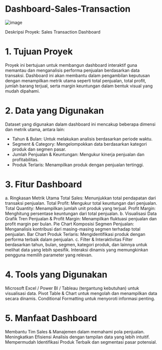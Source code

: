 # Dashboard-Sales-Transaction
![image](https://github.com/user-attachments/assets/f3e03513-f4f2-4e31-9e73-23f3a633dc7c)

Deskripsi Proyek: Sales Transaction Dashboard
# 1. Tujuan Proyek
Proyek ini bertujuan untuk membangun dashboard interaktif guna memantau dan menganalisis performa penjualan berdasarkan data transaksi. Dashboard ini akan membantu dalam pengambilan keputusan dengan menampilkan metrik utama seperti total penjualan, total profit, jumlah barang terjual, serta margin keuntungan dalam bentuk visual yang mudah dipahami.

# 2. Data yang Digunakan
Dataset yang digunakan dalam dashboard ini mencakup beberapa dimensi dan metrik utama, antara lain:
- Tahun & Bulan: Untuk melakukan analisis berdasarkan periode waktu.
- Segment & Category: Mengelompokkan data berdasarkan kategori produk dan segmen pasar.
- Jumlah Penjualan & Keuntungan: Mengukur kinerja penjualan dan profitabilitas.
- Produk Terlaris: Menampilkan produk dengan penjualan tertinggi.

# 3. Fitur Dashboard
a. Ringkasan Metrik Utama
Total Sales: Menunjukkan total pendapatan dari transaksi penjualan.
Total Profit: Mengukur total keuntungan dari penjualan.
Total Quantity: Menampilkan jumlah unit produk yang terjual.
Profit Margin: Menghitung persentase keuntungan dari total penjualan.
b. Visualisasi Data
Grafik Tren Penjualan & Profit Margin: Menampilkan fluktuasi penjualan dan profit margin per bulan.
Pie Chart Komposisi Segmen Penjualan: Menganalisis kontribusi dari masing-masing segmen terhadap total penjualan.
Bar Chart Produk Terlaris: Mengidentifikasi produk dengan performa terbaik dalam penjualan.
c. Filter & Interaktivitas
Filter berdasarkan tahun, bulan, segmen, kategori produk, dan lainnya untuk melihat data yang lebih spesifik.
Interaksi dinamis yang memungkinkan pengguna memilih parameter yang relevan.

# 4. Tools yang Digunakan
Microsoft Excel / Power BI / Tableau (tergantung kebutuhan) untuk visualisasi data.
Pivot Table & Chart untuk mengolah dan menampilkan data secara dinamis.
Conditional Formatting untuk menyoroti informasi penting.

# 5. Manfaat Dashboard
Membantu Tim Sales & Manajemen dalam memahami pola penjualan.
Meningkatkan Efisiensi Analisis dengan tampilan data yang lebih intuitif.
Mempermudah Identifikasi Produk Terbaik dan segmentasi pasar potensial.
